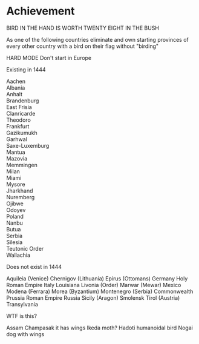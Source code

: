 # Achievement
BIRD IN THE HAND IS WORTH TWENTY EIGHT IN THE BUSH

As one of the following countries eliminate and own starting provinces of every other country with a bird on their flag without "birding"

HARD MODE Don't start in Europe

Existing in 1444

Aachen  
Albania  
Anhalt  
Brandenburg  
East Frisia  
Clanricarde  
Theodoro  
Frankfurt  
Gazikumukh  
Garhwal  
Saxe-Luxemburg  
Mantua  
Mazovia  
Memmingen  
Milan  
Miami  
Mysore  
Jharkhand  
Nuremberg  
Ojibwe  
Odoyev  
Poland  
Nanbu  
Butua  
Serbia  
Silesia  
Teutonic Order  
Wallachia 


Does not exist in 1444

Aquileia (Venice)
Chernigov (Lithuania)
Epirus (Ottomans)
Germany
Holy Roman Empire
Italy
Louisiana
Livonia (Order)
Marwar (Mewar)
Mexico
Modena (Ferrara)
Morea (Byzantium)
Montenegro (Serbia)
Commonwealth
Prussia
Roman Empire
Russia
Sicily (Aragon)
Smolensk
Tirol (Austria)
Transylvania

WTF is this?

Assam
Champasak it has wings
Ikeda moth?
Hadoti humanoidal bird
Nogai dog with wings
